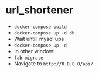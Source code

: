 # url_shortener

- `docker-compose build`
- `docker-compose up -d db` 
- Wait untill mysql ups
- `docker-compose up -d`
- In other window:
- `fab migrate`
- Navigate to `http://0.0.0.0/api/`
